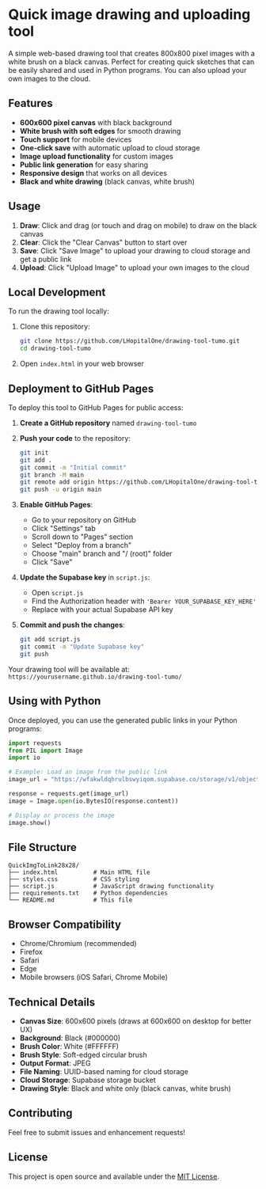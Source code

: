 # Quick image drawing and uploading tool

A simple web-based drawing tool that creates 800x800 pixel images with a white brush on a black canvas. Perfect for creating quick sketches that can be easily shared and used in Python programs. You can also upload your own images to the cloud.

## Features

- **600x600 pixel canvas** with black background
- **White brush with soft edges** for smooth drawing
- **Touch support** for mobile devices
- **One-click save** with automatic upload to cloud storage
- **Image upload functionality** for custom images
- **Public link generation** for easy sharing
- **Responsive design** that works on all devices
- **Black and white drawing** (black canvas, white brush)

## Usage

1. **Draw**: Click and drag (or touch and drag on mobile) to draw on the black canvas
2. **Clear**: Click the "Clear Canvas" button to start over
3. **Save**: Click "Save Image" to upload your drawing to cloud storage and get a public link
4. **Upload**: Click "Upload Image" to upload your own images to the cloud

## Local Development

To run the drawing tool locally:

1. Clone this repository:
   ```bash
   git clone https://github.com/LHopitalOne/drawing-tool-tumo.git
   cd drawing-tool-tumo
   ```

2. Open `index.html` in your web browser

## Deployment to GitHub Pages

To deploy this tool to GitHub Pages for public access:

1. **Create a GitHub repository** named `drawing-tool-tumo`

2. **Push your code** to the repository:
   ```bash
   git init
   git add .
   git commit -m "Initial commit"
   git branch -M main
   git remote add origin https://github.com/LHopitalOne/drawing-tool-tumo.git
   git push -u origin main
   ```

3. **Enable GitHub Pages**:
   - Go to your repository on GitHub
   - Click "Settings" tab
   - Scroll down to "Pages" section
   - Select "Deploy from a branch"
   - Choose "main" branch and "/ (root)" folder
   - Click "Save"

4. **Update the Supabase key** in `script.js`:
   - Open `script.js`
   - Find the Authorization header with `'Bearer YOUR_SUPABASE_KEY_HERE'`
   - Replace with your actual Supabase API key

5. **Commit and push the changes**:
   ```bash
   git add script.js
   git commit -m "Update Supabase key"
   git push
   ```

Your drawing tool will be available at: `https://yourusername.github.io/drawing-tool-tumo/`

## Using with Python

Once deployed, you can use the generated public links in your Python programs:

```python
import requests
from PIL import Image
import io

# Example: Load an image from the public link
image_url = "https://wfakwldqhrulbswyiqom.supabase.co/storage/v1/object/public/ai-art-files-bucket/your-uuid-here.jpg"

response = requests.get(image_url)
image = Image.open(io.BytesIO(response.content))

# Display or process the image
image.show()
```

## File Structure

```
QuickImgToLink28x28/
├── index.html          # Main HTML file
├── styles.css          # CSS styling
├── script.js           # JavaScript drawing functionality
├── requirements.txt    # Python dependencies
└── README.md           # This file
```

## Browser Compatibility

- Chrome/Chromium (recommended)
- Firefox
- Safari
- Edge
- Mobile browsers (iOS Safari, Chrome Mobile)

## Technical Details

- **Canvas Size**: 600x600 pixels (draws at 600x600 on desktop for better UX)
- **Background**: Black (#000000)
- **Brush Color**: White (#FFFFFF)
- **Brush Style**: Soft-edged circular brush
- **Output Format**: JPEG
- **File Naming**: UUID-based naming for cloud storage
- **Cloud Storage**: Supabase storage bucket
- **Drawing Style**: Black and white only (black canvas, white brush)

## Contributing

Feel free to submit issues and enhancement requests!

## License

This project is open source and available under the [MIT License](LICENSE). 